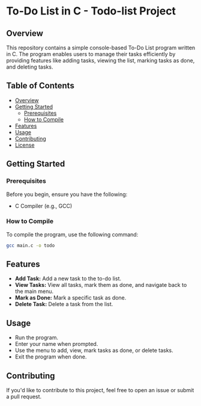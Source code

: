 # To-Do List in C - Todo-list Project

## Overview

This repository contains a simple console-based To-Do List program written in C. The program enables users to manage their tasks efficiently by providing features like adding tasks, viewing the list, marking tasks as done, and deleting tasks.

## Table of Contents

- [Overview](#overview)
- [Getting Started](#getting-started)
  - [Prerequisites](#prerequisites)
  - [How to Compile](#how-to-compile)
- [Features](#features)
- [Usage](#usage)
- [Contributing](#contributing)
- [License](#license)

## Getting Started

### Prerequisites

Before you begin, ensure you have the following:

- C Compiler (e.g., GCC)

### How to Compile

To compile the program, use the following command:

```bash
gcc main.c -o todo
```
## Features
  - **Add Task:** Add a new task to the to-do list.
  - **View Tasks:** View all tasks, mark them as done, and navigate back to the main menu.
  - **Mark as Done:** Mark a specific task as done.
  - **Delete Task:** Delete a task from the list.

## Usage
  - Run the program.
  - Enter your name when prompted.
  - Use the menu to add, view, mark tasks as done, or delete tasks.
  - Exit the program when done.

## Contributing
  If you'd like to contribute to this project, feel free to open an issue or submit a pull request.
